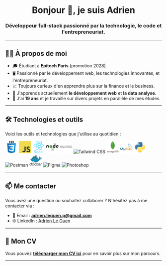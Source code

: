 <h1 align="center">Bonjour 👋, je suis Adrien</h1>
<h3 align="center">Développeur full-stack passionné par la technologie, le code et l'entrepreneuriat.</h3>

---

## 🧑‍💻 À propos de moi
- 🎓 Étudiant à **Epitech Paris** (promotion 2028).
- 🖥️ Passionné par le développement web, les technologies innovantes, et l'entrepreneuriat.
- 📈 Toujours curieux d'en apprendre plus sur la finance et le business.
- 🌱 J'apprends actuellement **le développement web** et **la data analyse**.
- 📅 J'ai **19 ans** et je travaille sur divers projets en parallèle de mes études.

---

## 🛠️ Technologies et outils
Voici les outils et technologies que j'utilise au quotidien :

<p align="left">
  <img src="https://raw.githubusercontent.com/devicons/devicon/master/icons/css3/css3-original-wordmark.svg" alt="CSS3" width="40" height="40" />
  <img src="https://raw.githubusercontent.com/devicons/devicon/master/icons/javascript/javascript-original.svg" alt="JavaScript" width="40" height="40" />
  <img src="https://raw.githubusercontent.com/devicons/devicon/master/icons/react/react-original-wordmark.svg" alt="React" width="40" height="40" />
  <img src="https://raw.githubusercontent.com/devicons/devicon/master/icons/nodejs/nodejs-original-wordmark.svg" alt="Node.js" width="40" height="40" />
  <img src="https://raw.githubusercontent.com/devicons/devicon/master/icons/express/express-original-wordmark.svg" alt="Express.js" width="40" height="40" />
  <img src="https://www.vectorlogo.zone/logos/tailwindcss/tailwindcss-icon.svg" alt="Tailwind CSS" width="40" height="40" />
  <img src="https://raw.githubusercontent.com/devicons/devicon/master/icons/mongodb/mongodb-original-wordmark.svg" alt="MongoDB" width="40" height="40" />
  <img src="https://raw.githubusercontent.com/devicons/devicon/master/icons/mysql/mysql-original-wordmark.svg" alt="MySQL" width="40" height="40" />
  <img src="https://raw.githubusercontent.com/devicons/devicon/master/icons/python/python-original.svg" alt="Python" width="40" height="40" />
  <img src="https://www.vectorlogo.zone/logos/getpostman/getpostman-icon.svg" alt="Postman" width="40" height="40" />
  <img src="https://raw.githubusercontent.com/devicons/devicon/master/icons/docker/docker-original-wordmark.svg" alt="Docker" width="40" height="40" />
  <img src="https://www.vectorlogo.zone/logos/figma/figma-icon.svg" alt="Figma" width="40" height="40" />
  <img src="https://upload.wikimedia.org/wikipedia/commons/thumb/a/af/Adobe_Photoshop_CC_icon.svg/2101px-Adobe_Photoshop_CC_icon.svg.png" alt="Photoshop" width="40" height="40" />
</p>

---

## 📫 Me contacter
Vous avez une question ou souhaitez collaborer ? N'hésitez pas à me contacter via :
- 📧 Email : **[adrien.leguen.p@gmail.com](mailto:adrien.leguen.p@gmail.com)**
- 🌐 LinkedIn : [Adrien Le Guen](https://www.linkedin.com/in/adrienleguen/)

---

## 📄 Mon CV
Vous pouvez **[télécharger mon CV ici](https://github.com/lgadrien/Portfolio)** pour en savoir plus sur mon parcours.

---
